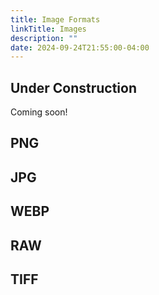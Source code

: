 ```yaml
---
title: Image Formats
linkTitle: Images
description: ""
date: 2024-09-24T21:55:00-04:00
---
```


## Under Construction

Coming soon!

## PNG

## JPG

## WEBP

## RAW

## TIFF
